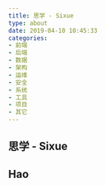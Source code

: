 ```yaml
---
title: 思学 - Sixue
type: about
date: 2019-04-10 10:45:33
categories:
- 前端
- 后端
- 数据
- 架构
- 运维
- 安全
- 系统
- 工具
- 项目
- 其它
---
```


## 思学 - Sixue

## Hao